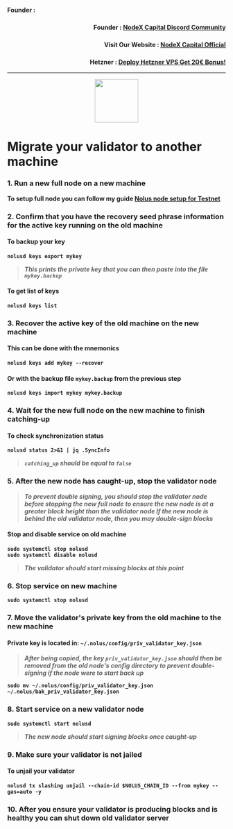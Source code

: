 <strong><p style="font-size:14px" align="left">Founder :
<h3><p style="font-size:14px" align="right">Founder :
<a href="https://discord.gg/nodexcapital" target="_blank">NodeX Capital Discord Community</a></p></h3>
<h3><p style="font-size:14px" align="right">Visit Our Website :
<a href="https://discord.gg/nodexcapital" target="_blank">NodeX Capital Official</a></p></h3>
<h3><p style="font-size:14px" align="right">Hetzner :
<a href="https://hetzner.cloud/?ref=bMTVi7dcwSgA" target="_blank">Deploy Hetzner VPS Get 20€ Bonus!</a></h3>
<hr>

<p align="center">
  <img height="100" height="auto" src="https://user-images.githubusercontent.com/34649601/207593974-32d7cb69-eca9-4096-bc96-246fe7038c88.png">
</p>

# Migrate your validator to another machine

### 1. Run a new full node on a new machine
To setup full node you can follow my guide [Nolus node setup for Testnet](https://github.com/nodexcapital/testnet/blob/main/nolus/README.md)

### 2. Confirm that you have the recovery seed phrase information for the active key running on the old machine

#### To backup your key
```
nolusd keys export mykey
```
> _This prints the private key that you can then paste into the file `mykey.backup`_

#### To get list of keys
```
nolusd keys list
```

### 3. Recover the active key of the old machine on the new machine

#### This can be done with the mnemonics
```
nolusd keys add mykey --recover
```

#### Or with the backup file `mykey.backup` from the previous step
```
nolusd keys import mykey mykey.backup
```

### 4. Wait for the new full node on the new machine to finish catching-up

#### To check synchronization status
```
nolusd status 2>&1 | jq .SyncInfo
```
> _`catching_up` should be equal to `false`_

### 5. After the new node has caught-up, stop the validator node

> _To prevent double signing, you should stop the validator node before stopping the new full node to ensure the new node is at a greater block height than the validator node_
> _If the new node is behind the old validator node, then you may double-sign blocks_

#### Stop and disable service on old machine
```
sudo systemctl stop nolusd
sudo systemctl disable nolusd
```
> _The validator should start missing blocks at this point_

### 6. Stop service on new machine
```
sudo systemctl stop nolusd
```

### 7. Move the validator's private key from the old machine to the new machine
#### Private key is located in: `~/.nolus/config/priv_validator_key.json`

> _After being copied, the key `priv_validator_key.json` should then be removed from the old node's config directory to prevent double-signing if the node were to start back up_
```
sudo mv ~/.nolus/config/priv_validator_key.json ~/.nolus/bak_priv_validator_key.json
```

### 8. Start service on a new validator node
```
sudo systemctl start nolusd
```
> _The new node should start signing blocks once caught-up_

### 9. Make sure your validator is not jailed
#### To unjail your validator
```
nolusd tx slashing unjail --chain-id $NOLUS_CHAIN_ID --from mykey --gas=auto -y
```

### 10. After you ensure your validator is producing blocks and is healthy you can shut down old validator server
